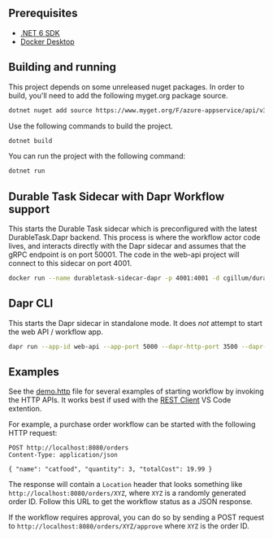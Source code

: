 ## Prerequisites

* [.NET 6 SDK](https://dotnet.microsoft.com/download/dotnet/6.0)
* [Docker Desktop](https://www.docker.com/products/docker-desktop)

## Building and running

This project depends on some unreleased nuget packages. In order to build, you'll need to add the following myget.org package source.

```bash
dotnet nuget add source https://www.myget.org/F/azure-appservice/api/v3/index.json --name appservice-myget 
```

Use the following commands to build the project.

```bash
dotnet build
```

You can run the project with the following command:

```bash
dotnet run
```

## Durable Task Sidecar with Dapr Workflow support

This starts the Durable Task sidecar which is preconfigured with the latest DurableTask.Dapr backend.
This process is where the workflow actor code lives, and interacts directly with the Dapr sidecar and assumes
that the gRPC endpoint is on port 50001.
The code in the web-api project will connect to this sidecar on port 4001.

```bash
docker run --name durabletask-sidecar-dapr -p 4001:4001 -d cgillum/durabletask-sidecar:0.3.2-dapr --backend Dapr
```

## Dapr CLI

This starts the Dapr sidecar in standalone mode. It does *not* attempt to start the web API / workflow app.

```bash
dapr run --app-id web-api --app-port 5000 --dapr-http-port 3500 --dapr-grpc-port 50001 --components-path ../components
```

## Examples

See the [demo.http](../demo.http) file for several examples of starting workflow by invoking the HTTP APIs.
It works best if used with the [REST Client](https://marketplace.visualstudio.com/items?itemName=humao.rest-client) VS Code extention.

For example, a purchase order workflow can be started with the following HTTP request:

```http
POST http://localhost:8080/orders
Content-Type: application/json

{ "name": "catfood", "quantity": 3, "totalCost": 19.99 }
```

The response will contain a `Location` header that looks something like `http://localhost:8080/orders/XYZ`, where `XYZ` is a randomly generated order ID.
Follow this URL to get the workflow status as a JSON response.

If the workflow requires approval, you can do so by sending a POST request to `http://localhost:8080/orders/XYZ/approve` where `XYZ` is the order ID.
